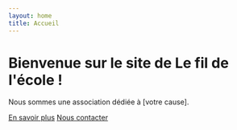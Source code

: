 ```yaml
---
layout: home
title: Accueil
---
```

# Bienvenue sur le site de Le fil de l'école !
Nous sommes une association dédiée à [votre cause].

[En savoir plus](/about)   [Nous contacter](/contact)

